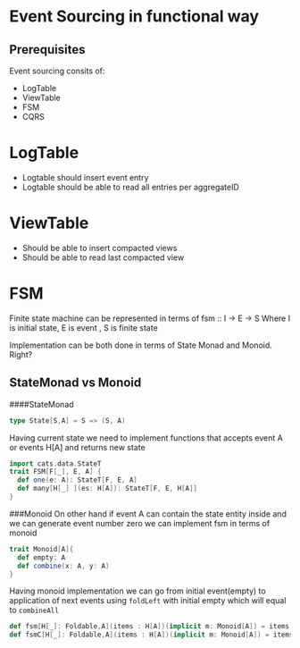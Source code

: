 # Event Sourcing in functional way

## Prerequisites
Event sourcing consits of: 
* LogTable
* ViewTable
* FSM 
* CQRS 

# LogTable
* Logtable should insert event entry
* Logtable should be able to read all entries per aggregateID

# ViewTable
* Should be able to insert compacted views
* Should be able to read last compacted view

# FSM
Finite state machine can be represented in terms of 
fsm :: I -> E -> S
Where I is initial state, E is event , S is finite state

Implementation can be both done in terms of State Monad and Monoid. Right?

## StateMonad vs Monoid
####StateMonad
```scala
type State[S,A] = S => (S, A)
```
Having current state we need to implement functions that accepts event A or events H[A] and returns new state
```scala
import cats.data.StateT
trait FSM[F[_], E, A] {
  def one(e: A): StateT[F, E, A]
  def many[H[_] ](es: H[A]): StateT[F, E, H[A]]
}
```

###Monoid
On other hand if  event A can contain the state entity inside and we can generate event number zero we can implement fsm in terms of monoid
```scala
trait Monoid[A]{
  def empty: A 
  def combine(x: A, y: A)
}
```
Having monoid implementation we can go from initial event(empty) to application of next events using  `foldLeft` with initial empty which will equal to `combineAll`
```scala
def fsm[H[_]: Foldable,A](items : H[A])(implicit m: Monoid[A]) = items.foldLeft(m.empty)((b,a) => m.combine(b,a))
def fsmC[H[_]: Foldable,A](items : H[A])(implicit m: Monoid[A]) = items.combineAll
```